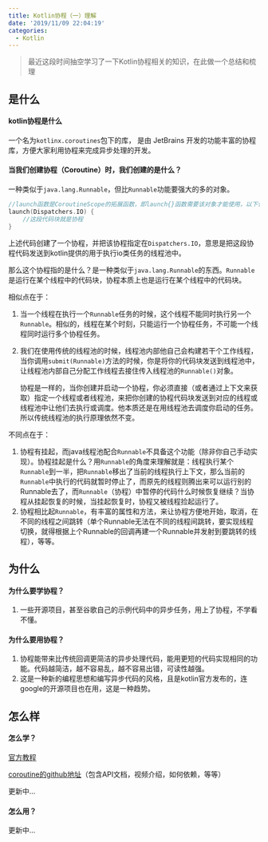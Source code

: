 ```yaml
---
title: Kotlin协程（一）理解
date: '2019/11/09 22:04:19'
categories:
  - Kotlin
---
```


> 最近这段时间抽空学习了一下Kotlin协程相关的知识，在此做一个总结和梳理



## 是什么

#### kotlin协程是什么

一个名为` kotlinx.coroutines `包下的库， 是由 JetBrains 开发的功能丰富的协程库，方便大家利用协程来完成异步处理的开发。



#### 当我们创建协程（Coroutine）时，我们创建的是什么？

一种类似于`java.lang.Runnable`，但比`Runnable`功能要强大的多的对象。

```kotlin
//launch函数是CoroutineScope的拓展函数，即launch{}函数需要该对象才能使用，以下代码不能直接使用
launch(Dispatchers.IO) {
    //这段代码块就是协程
}
```

上述代码创建了一个协程，并把该协程指定在`Dispatchers.IO`，意思是把这段协程代码发送到kotlin提供的用于执行io类任务的线程池中。

那么这个协程指的是什么？是一种类似于`java.lang.Runnable`的东西。`Runnable`是运行在某个线程中的代码块，协程本质上也是运行在某个线程中的代码块。

相似点在于：

1. 当一个线程在执行一个`Runnable`任务的时候，这个线程不能同时执行另一个`Runnable`。相似的，线程在某个时刻，只能运行一个协程任务，不可能一个线程同时运行多个协程任务。

2. 我们在使用传统的线程池的时候，线程池内部他自己会构建若干个工作线程，当你调用`submit(Runnable)`方法的时候，你是将你的代码块发送到线程池中，让线程池内部自己分配工作线程去接住传入线程池的`Runnable()`对象。

   协程是一样的，当你创建并启动一个协程，你必须直接（或者通过上下文来获取）指定一个线程或者线程池，来把你创建的协程代码块发送到对应的线程或线程池中让他们去执行或调度。他本质还是在用线程池去调度你启动的任务。所以传统线程池的执行原理依然不变。

不同点在于：

1. 协程有挂起，而java线程池配合`Runnable`不具备这个功能（除非你自己手动实现）。协程挂起是什么？用`Runnable`的角度来理解就是：线程执行某个`Runnable`到一半，把`Runnable`移出了当前的线程执行上下文，那么当前的`Runnable`中执行的代码就暂时停止了，而原先的线程则腾出来可以运行别的Runnable去了，而`Runnable`（协程）中暂停的代码什么时候恢复继续？当协程从挂起恢复的时候，当挂起恢复时，协程又被线程捡起运行了。
2. 协程相比起`Runnable`，有丰富的属性和方法，来让协程方便地开始，取消，在不同的线程之间跳转（单个Runnable无法在不同的线程间跳转，要实现线程切换，就得根据上个Runnable的回调再建一个Runnable并发射到要跳转的线程），等等。



## 为什么

#### 为什么要学协程？

1. 一些开源项目，甚至谷歌自己的示例代码中的异步任务，用上了协程，不学看不懂。



#### 为什么要用协程？

1. 协程能带来比传统回调更简洁的异步处理代码，能用更短的代码实现相同的功能。代码越简洁，越不容易乱，越不容易出错，可读性越强。
2. 这是一种新的编程思想和编写异步代码的风格，且是kotlin官方发布的，连google的开源项目也在用，这是一种趋势。



## 怎么样

#### 怎么学？

[官方教程]( https://www.kotlincn.net/docs/reference/coroutines/basics.html )

[coroutine的github地址]( https://github.com/Kotlin/kotlinx.coroutines )（包含API文档，视频介绍，如何依赖，等等）

更新中...

#### 怎么用？

更新中...
                                                                                                                                                                                                                                                                                                                                                                                                                                                                                                                                                                                                                                                                                                                                                                                                                                                                                                                                                                                                                                                                                                                                                                                                                                                                                                                                                                                                                                                                                                                                                                                                                                                                                                                                                                                                                                                                                                                                                                                                                                                                                                                                                                                                                                                                                                                                                                                                                                                                                                                                                                                                                                                                                                                                                                                                                                                                                                                                                                                                                                                                                                                                                                                                                                                                                                                                                                                                                                                                                                                                                                                                                                                                                                                                                                                                                                                                                                                                                                                                                                                                                                                                                                                                                                                                                                                                                                                                                                                                                                                                                                                                                                                                                                                                                                                                                                                                                                                                                                                                                                                                                                                                                                                                                                                                                                                                                                                                                                                                                                                                                                                                                                                                                                                                                                                                                                                                                                                                                                                                                                                                                                                                                                                                                                                                                                                                                                                                                                                                                                                                                                                                                                                                                                                                                                                                                